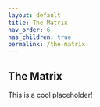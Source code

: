 ```yaml
---
layout: default
title: The Matrix
nav_order: 6
has_children: true
permalink: /the-matrix
---
```


## The Matrix

This is a cool placeholder!